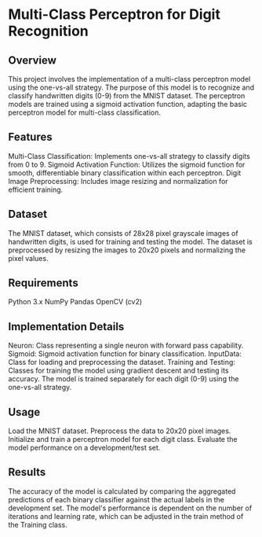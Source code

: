 # Multi-Class Perceptron for Digit Recognition

## Overview
This project involves the implementation of a multi-class perceptron model using the one-vs-all strategy. The purpose of this model is to recognize and classify handwritten digits (0-9) from the MNIST dataset. The perceptron models are trained using a sigmoid activation function, adapting the basic perceptron model for multi-class classification.

## Features
Multi-Class Classification: Implements one-vs-all strategy to classify digits from 0 to 9.
Sigmoid Activation Function: Utilizes the sigmoid function for smooth, differentiable binary classification within each perceptron.
Digit Image Preprocessing: Includes image resizing and normalization for efficient training.

## Dataset
The MNIST dataset, which consists of 28x28 pixel grayscale images of handwritten digits, is used for training and testing the model. The dataset is preprocessed by resizing the images to 20x20 pixels and normalizing the pixel values.

## Requirements
Python 3.x
NumPy
Pandas
OpenCV (cv2)

## Implementation Details
Neuron: Class representing a single neuron with forward pass capability.
Sigmoid: Sigmoid activation function for binary classification.
InputData: Class for loading and preprocessing the dataset.
Training and Testing: Classes for training the model using gradient descent and testing its accuracy.
The model is trained separately for each digit (0-9) using the one-vs-all strategy.

## Usage
Load the MNIST dataset.
Preprocess the data to 20x20 pixel images.
Initialize and train a perceptron model for each digit class.
Evaluate the model performance on a development/test set.

## Results
The accuracy of the model is calculated by comparing the aggregated predictions of each binary classifier against the actual labels in the development set.
The model's performance is dependent on the number of iterations and learning rate, which can be adjusted in the train method of the Training class.
